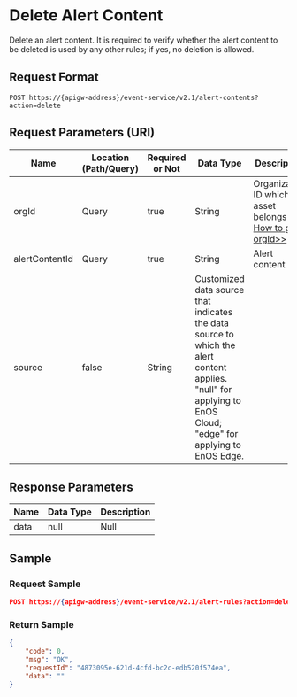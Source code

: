 # Delete Alert Content

Delete an alert content. It is required to verify whether the alert content to be deleted is used by any other rules; if yes, no deletion is allowed.

## Request Format

```
POST https://{apigw-address}/event-service/v2.1/alert-contents?action=delete
```

## Request Parameters (URI)

| Name | Location (Path/Query) | Required or Not | Data Type | Description |
|---------------|------------------|----------|-----------|--------------|
| orgId         | Query            | true     | String    | Organization ID which the asset belongs to. [How to get orgId>>](/docs/api/en/2.0.9/api_faqs#how-to-get-organization-id-orgid-orgid)            |
|alertContentId | Query      | true | String | Alert content ID|
| source |false| String |Customized data source that indicates the data source to which the alert content applies. "null" for applying to EnOS Cloud; "edge" for applying to EnOS Edge.|




## Response Parameters

| Name | Data Type     | Description          |
|-------|----------------|---------------------------|
| data  | null | Null |




## Sample

### Request Sample

```json
POST https://{apigw-address}/event-service/v2.1/alert-rules?action=delete&orgId=1c499110e8800000&alertContentId=planetTemperature
```

### Return Sample

```json
{
	"code": 0,
	"msg": "OK",
	"requestId": "4873095e-621d-4cfd-bc2c-edb520f574ea",
	"data": ""
}
```
